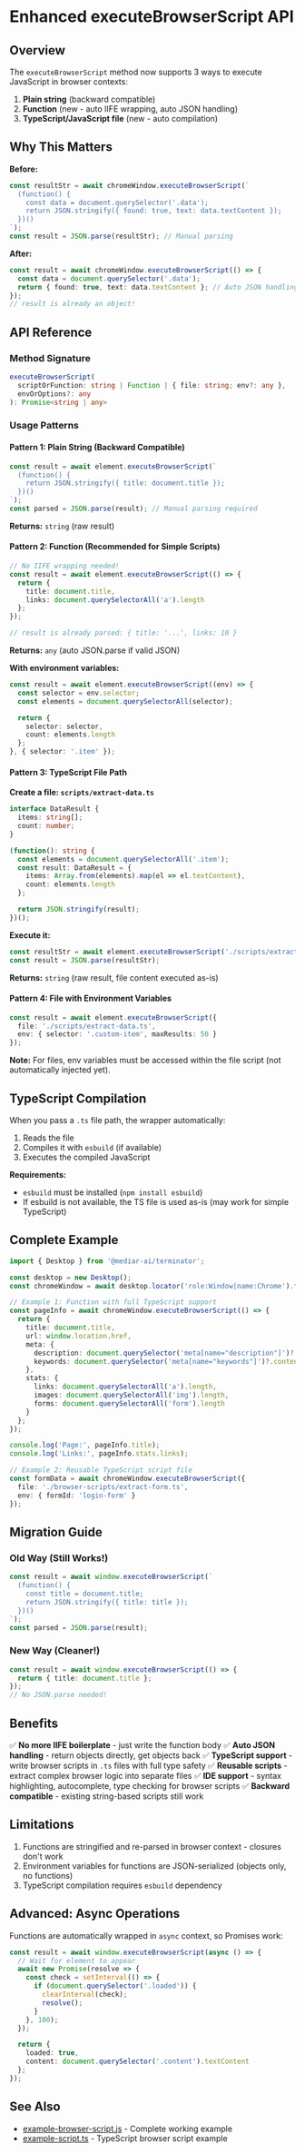 # Enhanced executeBrowserScript API

## Overview

The `executeBrowserScript` method now supports 3 ways to execute JavaScript in browser contexts:

1. **Plain string** (backward compatible)
2. **Function** (new - auto IIFE wrapping, auto JSON handling)
3. **TypeScript/JavaScript file** (new - auto compilation)

## Why This Matters

**Before:**
```typescript
const resultStr = await chromeWindow.executeBrowserScript(`
  (function() {
    const data = document.querySelector('.data');
    return JSON.stringify({ found: true, text: data.textContent });
  })()
`);
const result = JSON.parse(resultStr); // Manual parsing
```

**After:**
```typescript
const result = await chromeWindow.executeBrowserScript(() => {
  const data = document.querySelector('.data');
  return { found: true, text: data.textContent }; // Auto JSON handling!
});
// result is already an object!
```

## API Reference

### Method Signature

```typescript
executeBrowserScript(
  scriptOrFunction: string | Function | { file: string; env?: any },
  envOrOptions?: any
): Promise<string | any>
```

### Usage Patterns

#### Pattern 1: Plain String (Backward Compatible)

```typescript
const result = await element.executeBrowserScript(`
  (function() {
    return JSON.stringify({ title: document.title });
  })()
`);
const parsed = JSON.parse(result); // Manual parsing required
```

**Returns:** `string` (raw result)

#### Pattern 2: Function (Recommended for Simple Scripts)

```typescript
// No IIFE wrapping needed!
const result = await element.executeBrowserScript(() => {
  return {
    title: document.title,
    links: document.querySelectorAll('a').length
  };
});

// result is already parsed: { title: '...', links: 10 }
```

**Returns:** `any` (auto JSON.parse if valid JSON)

**With environment variables:**
```typescript
const result = await element.executeBrowserScript((env) => {
  const selector = env.selector;
  const elements = document.querySelectorAll(selector);

  return {
    selector: selector,
    count: elements.length
  };
}, { selector: '.item' });
```

#### Pattern 3: TypeScript File Path

**Create a file: `scripts/extract-data.ts`**
```typescript
interface DataResult {
  items: string[];
  count: number;
}

(function(): string {
  const elements = document.querySelectorAll('.item');
  const result: DataResult = {
    items: Array.from(elements).map(el => el.textContent),
    count: elements.length
  };

  return JSON.stringify(result);
})();
```

**Execute it:**
```typescript
const resultStr = await element.executeBrowserScript('./scripts/extract-data.ts');
const result = JSON.parse(resultStr);
```

**Returns:** `string` (raw result, file content executed as-is)

#### Pattern 4: File with Environment Variables

```typescript
const result = await element.executeBrowserScript({
  file: './scripts/extract-data.ts',
  env: { selector: '.custom-item', maxResults: 50 }
});
```

**Note:** For files, env variables must be accessed within the file script (not automatically injected yet).

## TypeScript Compilation

When you pass a `.ts` file path, the wrapper automatically:

1. Reads the file
2. Compiles it with `esbuild` (if available)
3. Executes the compiled JavaScript

**Requirements:**
- `esbuild` must be installed (`npm install esbuild`)
- If esbuild is not available, the TS file is used as-is (may work for simple TypeScript)

## Complete Example

```typescript
import { Desktop } from '@mediar-ai/terminator';

const desktop = new Desktop();
const chromeWindow = await desktop.locator('role:Window|name:Chrome').first(5000);

// Example 1: Function with full TypeScript support
const pageInfo = await chromeWindow.executeBrowserScript(() => {
  return {
    title: document.title,
    url: window.location.href,
    meta: {
      description: document.querySelector('meta[name="description"]')?.content,
      keywords: document.querySelector('meta[name="keywords"]')?.content
    },
    stats: {
      links: document.querySelectorAll('a').length,
      images: document.querySelectorAll('img').length,
      forms: document.querySelectorAll('form').length
    }
  };
});

console.log('Page:', pageInfo.title);
console.log('Links:', pageInfo.stats.links);

// Example 2: Reusable TypeScript script file
const formData = await chromeWindow.executeBrowserScript({
  file: './browser-scripts/extract-form.ts',
  env: { formId: 'login-form' }
});
```

## Migration Guide

### Old Way (Still Works!)
```typescript
const result = await window.executeBrowserScript(`
  (function() {
    const title = document.title;
    return JSON.stringify({ title: title });
  })()
`);
const parsed = JSON.parse(result);
```

### New Way (Cleaner!)
```typescript
const result = await window.executeBrowserScript(() => {
  return { title: document.title };
});
// No JSON.parse needed!
```

## Benefits

✅ **No more IIFE boilerplate** - just write the function body
✅ **Auto JSON handling** - return objects directly, get objects back
✅ **TypeScript support** - write browser scripts in `.ts` files with full type safety
✅ **Reusable scripts** - extract complex browser logic into separate files
✅ **IDE support** - syntax highlighting, autocomplete, type checking for browser scripts
✅ **Backward compatible** - existing string-based scripts still work

## Limitations

1. Functions are stringified and re-parsed in browser context - closures don't work
2. Environment variables for functions are JSON-serialized (objects only, no functions)
3. TypeScript compilation requires `esbuild` dependency

## Advanced: Async Operations

Functions are automatically wrapped in `async` context, so Promises work:

```typescript
const result = await window.executeBrowserScript(async () => {
  // Wait for element to appear
  await new Promise(resolve => {
    const check = setInterval(() => {
      if (document.querySelector('.loaded')) {
        clearInterval(check);
        resolve();
      }
    }, 100);
  });

  return {
    loaded: true,
    content: document.querySelector('.content').textContent
  };
});
```

## See Also

- [example-browser-script.js](./example-browser-script.js) - Complete working example
- [example-script.ts](./example-script.ts) - TypeScript browser script example
